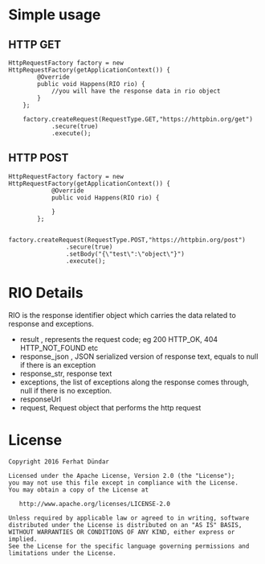 
Simple usage
=============
## HTTP GET
    HttpRequestFactory factory = new HttpRequestFactory(getApplicationContext()) {
            @Override
            public void Happens(RIO rio) {
                //you will have the response data in rio object
            }
        };

        factory.createRequest(RequestType.GET,"https://httpbin.org/get")
                .secure(true)
                .execute();
               
## HTTP POST
    HttpRequestFactory factory = new HttpRequestFactory(getApplicationContext()) {
                @Override
                public void Happens(RIO rio) {
                    
                }
            };
    
            factory.createRequest(RequestType.POST,"https://httpbin.org/post")
                    .secure(true)
                    .setBody("{\"test\":\"object\"}")
                    .execute();
                
RIO Details
===========
RIO is the response identifier object which carries the data related to response and exceptions.


- result , represents the request code; eg 200 HTTP_OK, 404 HTTP_NOT_FOUND etc
- response_json , JSON serialized version of response text, equals to null if there is an exception
- response_str, response text
- exceptions, the list of exceptions along the response comes through, null if there is no exception.
- responseUrl
- request, Request object that performs the http request



License
=======

    Copyright 2016 Ferhat Dündar

    Licensed under the Apache License, Version 2.0 (the "License");
    you may not use this file except in compliance with the License.
    You may obtain a copy of the License at

       http://www.apache.org/licenses/LICENSE-2.0

    Unless required by applicable law or agreed to in writing, software
    distributed under the License is distributed on an "AS IS" BASIS,
    WITHOUT WARRANTIES OR CONDITIONS OF ANY KIND, either express or implied.
    See the License for the specific language governing permissions and
    limitations under the License.
